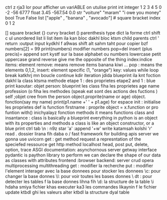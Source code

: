 ctrl z rja3 lor
pour afficher un variABLE on utulise print 
int integer 1 2 3 4 5 0 -2 -56 6777
float 3.45 -567.54 0.0 
str "voiture" "maram" "i owe you money"
bool True False 
list ["apple" , "banana" , "avocado"] # square bracket
index   0       1           2

[] square bracket
{} curvy bracket
() parenthesis
type dict la forme 
ctrl shift c
ul unordered list
li list item
ila kan bloc dakhl bloc ktsm child
parents
ctrl '
return :output
input kydkhl f a9was
shift alt sahm taht pour copier bzf
numbers[2] = 99
print(numbers) modifier numbers
pop=del
insert (plus precis)= append
sort kystf sur la base alphabet ou numbers
lowercase petit
uppercase grand
reverse give me the opposite of the thing
index:indice
items: element
remove: means remove items banana kiwi ...
pop : means the elements 0,1,2,
insert: element specific (1, "orange")
key: values
while loop
break katkhrj mn boucle 
continue kdir iteration jdida
blueprint
ila knt foction dakhl la class ktsma methode
etape 1 : des proprietes
etape2 and 1 : blue print 
kaoutar: objet
person: blueprint
les class fiha les proprietes age name profession (o fiha les methodes (speak eat sont des actions des fuctions )
self ;objet cree from the person
object.proprite(name or age)
object. fonction(say my name)
print(p1.name +' ' + p1.age) for espace
init : initialise les proprietes 
def is function
firstname : proprite
object = x.function or pro
funtion with()
inichyalayz fonction
methods it means functions
class and insantance : class is basically a blueprint 
everything in python is an object with its properties and methods
a class is like an object constructor, or a blue print
ctrl tab
\n : n9z star
'a' :append
'+w' write katamsah kolshi
'r' read
. dossier lirana fih daba o /
fast framework for building apis
server we gonna use uvicorn
get : get method request a represntation of the speciefed ressource
get http method
localhost
head, post
put, delete, option, trace
ASGI documentation: asynchornous server getway interface
pydantic is paython library to perform we can declare the shape of our data as classes with attributes
frontend :browser
backend: server
crud opera
multiprocessing
multithreading
get : modifier la recherche
put : modifier l'element
interager avec la base donnees pour stocker les donnees 
\c: pour changer la base donnes
\l: pour voir toutes les bases donnes
\ dt : pour detecter les tables f la base donnes lihna fih
\d: la structure de la table
\i hdaha smiya fichier khas executer ka3 les commandes likaynin f le fichier 
update ktbdl ghi les valeurs
alter ktbdl la structure dyal table



